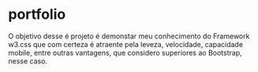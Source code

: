 # portfolio
O objetivo desse é projeto é demonstar meu conhecimento do Framework w3.css que com certeza é atraente pela leveza, velocidade, capacidade mobile, entre outras vantagens, que considero superiores ao Bootstrap, nesse caso.
